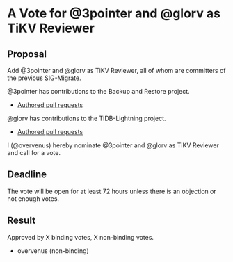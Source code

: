 # A Vote for @3pointer and @glorv as TiKV Reviewer

## Proposal

Add @3pointer and @glorv as TiKV Reviewer, all of whom are committers of the previous SIG-Migrate.

@3pointer has contributions to the Backup and Restore project.
* [Authored pull requests](https://github.com/tikv/tikv/pulls?q=is%3Apr+author%3A3pointer)

@glorv has contributions to the TiDB-Lightning project.
* [Authored pull requests](https://github.com/tikv/tikv/pulls?q=is%3Apr+author%3Aglorv)

I (@overvenus) hereby nominate @3pointer and @glorv as TiKV Reviewer and call for a vote.

## Deadline

The vote will be open for at least 72 hours unless there is an objection or not enough votes.

## Result

Approved by X binding votes, X non-binding votes.

* overvenus (non-binding)
